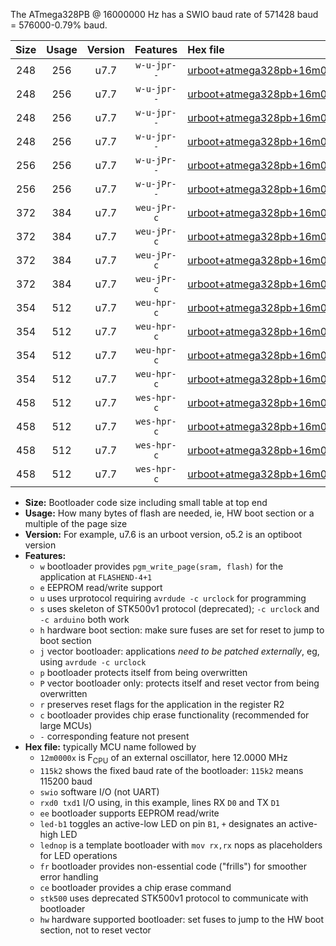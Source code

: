 The ATmega328PB @ 16000000 Hz has a SWIO baud rate of 571428 baud = 576000-0.79% baud.

|Size|Usage|Version|Features|Hex file|
|:-:|:-:|:-:|:-:|:--|
|248|256|u7.7|`w-u-jpr--`|[urboot+atmega328pb+16m0000x++576k0_swio_rxb4_txb3_led+b5.hex](https://raw.githubusercontent.com/stefanrueger/urboot.hex/main/mcus/atmega328pb/external_oscillator/fcpu+16m0000_Hz/br++576k0_bps/urboot+atmega328pb+16m0000x++576k0_swio_rxb4_txb3_led+b5.hex)|
|248|256|u7.7|`w-u-jpr--`|[urboot+atmega328pb+16m0000x++576k0_swio_rxb4_txb3_lednop.hex](https://raw.githubusercontent.com/stefanrueger/urboot.hex/main/mcus/atmega328pb/external_oscillator/fcpu+16m0000_Hz/br++576k0_bps/urboot+atmega328pb+16m0000x++576k0_swio_rxb4_txb3_lednop.hex)|
|248|256|u7.7|`w-u-jpr--`|[urboot+atmega328pb+16m0000x++576k0_swio_rxd0_txd1_led+b5.hex](https://raw.githubusercontent.com/stefanrueger/urboot.hex/main/mcus/atmega328pb/external_oscillator/fcpu+16m0000_Hz/br++576k0_bps/urboot+atmega328pb+16m0000x++576k0_swio_rxd0_txd1_led+b5.hex)|
|248|256|u7.7|`w-u-jpr--`|[urboot+atmega328pb+16m0000x++576k0_swio_rxd0_txd1_lednop.hex](https://raw.githubusercontent.com/stefanrueger/urboot.hex/main/mcus/atmega328pb/external_oscillator/fcpu+16m0000_Hz/br++576k0_bps/urboot+atmega328pb+16m0000x++576k0_swio_rxd0_txd1_lednop.hex)|
|256|256|u7.7|`w-u-jPr--`|[urboot+atmega328pb+16m0000x++576k0_swio_rxb4_txb3.hex](https://raw.githubusercontent.com/stefanrueger/urboot.hex/main/mcus/atmega328pb/external_oscillator/fcpu+16m0000_Hz/br++576k0_bps/urboot+atmega328pb+16m0000x++576k0_swio_rxb4_txb3.hex)|
|256|256|u7.7|`w-u-jPr--`|[urboot+atmega328pb+16m0000x++576k0_swio_rxd0_txd1.hex](https://raw.githubusercontent.com/stefanrueger/urboot.hex/main/mcus/atmega328pb/external_oscillator/fcpu+16m0000_Hz/br++576k0_bps/urboot+atmega328pb+16m0000x++576k0_swio_rxd0_txd1.hex)|
|372|384|u7.7|`weu-jPr-c`|[urboot+atmega328pb+16m0000x++576k0_swio_rxb4_txb3_ee_led+b5_fr_ce.hex](https://raw.githubusercontent.com/stefanrueger/urboot.hex/main/mcus/atmega328pb/external_oscillator/fcpu+16m0000_Hz/br++576k0_bps/urboot+atmega328pb+16m0000x++576k0_swio_rxb4_txb3_ee_led+b5_fr_ce.hex)|
|372|384|u7.7|`weu-jPr-c`|[urboot+atmega328pb+16m0000x++576k0_swio_rxb4_txb3_ee_lednop_fr_ce.hex](https://raw.githubusercontent.com/stefanrueger/urboot.hex/main/mcus/atmega328pb/external_oscillator/fcpu+16m0000_Hz/br++576k0_bps/urboot+atmega328pb+16m0000x++576k0_swio_rxb4_txb3_ee_lednop_fr_ce.hex)|
|372|384|u7.7|`weu-jPr-c`|[urboot+atmega328pb+16m0000x++576k0_swio_rxd0_txd1_ee_led+b5_fr_ce.hex](https://raw.githubusercontent.com/stefanrueger/urboot.hex/main/mcus/atmega328pb/external_oscillator/fcpu+16m0000_Hz/br++576k0_bps/urboot+atmega328pb+16m0000x++576k0_swio_rxd0_txd1_ee_led+b5_fr_ce.hex)|
|372|384|u7.7|`weu-jPr-c`|[urboot+atmega328pb+16m0000x++576k0_swio_rxd0_txd1_ee_lednop_fr_ce.hex](https://raw.githubusercontent.com/stefanrueger/urboot.hex/main/mcus/atmega328pb/external_oscillator/fcpu+16m0000_Hz/br++576k0_bps/urboot+atmega328pb+16m0000x++576k0_swio_rxd0_txd1_ee_lednop_fr_ce.hex)|
|354|512|u7.7|`weu-hpr-c`|[urboot+atmega328pb+16m0000x++576k0_swio_rxb4_txb3_ee_led+b5_fr_ce_hw.hex](https://raw.githubusercontent.com/stefanrueger/urboot.hex/main/mcus/atmega328pb/external_oscillator/fcpu+16m0000_Hz/br++576k0_bps/urboot+atmega328pb+16m0000x++576k0_swio_rxb4_txb3_ee_led+b5_fr_ce_hw.hex)|
|354|512|u7.7|`weu-hpr-c`|[urboot+atmega328pb+16m0000x++576k0_swio_rxb4_txb3_ee_lednop_fr_ce_hw.hex](https://raw.githubusercontent.com/stefanrueger/urboot.hex/main/mcus/atmega328pb/external_oscillator/fcpu+16m0000_Hz/br++576k0_bps/urboot+atmega328pb+16m0000x++576k0_swio_rxb4_txb3_ee_lednop_fr_ce_hw.hex)|
|354|512|u7.7|`weu-hpr-c`|[urboot+atmega328pb+16m0000x++576k0_swio_rxd0_txd1_ee_led+b5_fr_ce_hw.hex](https://raw.githubusercontent.com/stefanrueger/urboot.hex/main/mcus/atmega328pb/external_oscillator/fcpu+16m0000_Hz/br++576k0_bps/urboot+atmega328pb+16m0000x++576k0_swio_rxd0_txd1_ee_led+b5_fr_ce_hw.hex)|
|354|512|u7.7|`weu-hpr-c`|[urboot+atmega328pb+16m0000x++576k0_swio_rxd0_txd1_ee_lednop_fr_ce_hw.hex](https://raw.githubusercontent.com/stefanrueger/urboot.hex/main/mcus/atmega328pb/external_oscillator/fcpu+16m0000_Hz/br++576k0_bps/urboot+atmega328pb+16m0000x++576k0_swio_rxd0_txd1_ee_lednop_fr_ce_hw.hex)|
|458|512|u7.7|`wes-hpr-c`|[urboot+atmega328pb+16m0000x++576k0_swio_rxb4_txb3_ee_led+b5_fr_ce_stk500_hw.hex](https://raw.githubusercontent.com/stefanrueger/urboot.hex/main/mcus/atmega328pb/external_oscillator/fcpu+16m0000_Hz/br++576k0_bps/urboot+atmega328pb+16m0000x++576k0_swio_rxb4_txb3_ee_led+b5_fr_ce_stk500_hw.hex)|
|458|512|u7.7|`wes-hpr-c`|[urboot+atmega328pb+16m0000x++576k0_swio_rxb4_txb3_ee_lednop_fr_ce_stk500_hw.hex](https://raw.githubusercontent.com/stefanrueger/urboot.hex/main/mcus/atmega328pb/external_oscillator/fcpu+16m0000_Hz/br++576k0_bps/urboot+atmega328pb+16m0000x++576k0_swio_rxb4_txb3_ee_lednop_fr_ce_stk500_hw.hex)|
|458|512|u7.7|`wes-hpr-c`|[urboot+atmega328pb+16m0000x++576k0_swio_rxd0_txd1_ee_led+b5_fr_ce_stk500_hw.hex](https://raw.githubusercontent.com/stefanrueger/urboot.hex/main/mcus/atmega328pb/external_oscillator/fcpu+16m0000_Hz/br++576k0_bps/urboot+atmega328pb+16m0000x++576k0_swio_rxd0_txd1_ee_led+b5_fr_ce_stk500_hw.hex)|
|458|512|u7.7|`wes-hpr-c`|[urboot+atmega328pb+16m0000x++576k0_swio_rxd0_txd1_ee_lednop_fr_ce_stk500_hw.hex](https://raw.githubusercontent.com/stefanrueger/urboot.hex/main/mcus/atmega328pb/external_oscillator/fcpu+16m0000_Hz/br++576k0_bps/urboot+atmega328pb+16m0000x++576k0_swio_rxd0_txd1_ee_lednop_fr_ce_stk500_hw.hex)|

- **Size:** Bootloader code size including small table at top end
- **Usage:** How many bytes of flash are needed, ie, HW boot section or a multiple of the page size
- **Version:** For example, u7.6 is an urboot version, o5.2 is an optiboot version
- **Features:**
  + `w` bootloader provides `pgm_write_page(sram, flash)` for the application at `FLASHEND-4+1`
  + `e` EEPROM read/write support
  + `u` uses urprotocol requiring `avrdude -c urclock` for programming
  + `s` uses skeleton of STK500v1 protocol (deprecated); `-c urclock` and `-c arduino` both work
  + `h` hardware boot section: make sure fuses are set for reset to jump to boot section
  + `j` vector bootloader: applications *need to be patched externally*, eg, using `avrdude -c urclock`
  + `p` bootloader protects itself from being overwritten
  + `P` vector bootloader only: protects itself and reset vector from being overwritten
  + `r` preserves reset flags for the application in the register R2
  + `c` bootloader provides chip erase functionality (recommended for large MCUs)
  + `-` corresponding feature not present
- **Hex file:** typically MCU name followed by
  + `12m0000x` is F<sub>CPU</sub> of an external oscillator, here 12.0000 MHz
  + `115k2` shows the fixed baud rate of the bootloader: `115k2` means 115200 baud
  + `swio` software I/O (not UART)
  + `rxd0 txd1` I/O using, in this example, lines RX `D0` and TX `D1`
  + `ee` bootloader supports EEPROM read/write
  + `led-b1` toggles an active-low LED on pin `B1`, `+` designates an active-high LED
  + `lednop` is a template bootloader with `mov rx,rx` nops as placeholders for LED operations
  + `fr` bootloader provides non-essential code ("frills") for smoother error handling
  + `ce` bootloader provides a chip erase command
  + `stk500` uses deprecated STK500v1 protocol to communicate with bootloader
  + `hw` hardware supported bootloader: set fuses to jump to the HW boot section, not to reset vector
